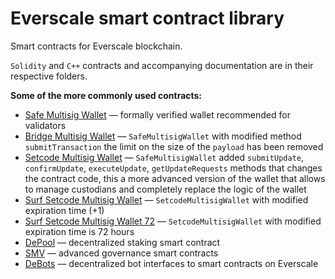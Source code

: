 # Everscale smart contract library

Smart contracts for Everscale blockchain.

`Solidity` and `C++` contracts and accompanying documentation are in their respective folders.

**Some of the more commonly used contracts:**
- [Safe Multisig Wallet](solidity/safemultisig) — formally verified wallet recommended for validators
- [Bridge Multisig Wallet](solidity/bridgemultisig) — `SafeMultisigWallet` with modified method `submitTransaction` the limit on the size of the `payload` has been removed
- [Setcode Multisig Wallet](solidity/setcodemultisig) — `SafeMultisigWallet` added `submitUpdate`, `confirmUpdate`, `executeUpdate`, `getUpdateRequests` methods that changes the contract code, this a more advanced version of the wallet that allows to manage custodians and completely replace the logic of the wallet
- [Surf Setcode Multisig Wallet](solidity/surfmultisig) — `SetcodeMultisigWallet` with modified expiration time (+1)
- [Surf Setcode Multisig Wallet 72](solidity/setcodemultisig72) — `SetcodeMultisigWallet` with modified expiration time is 72 hours
- [DePool](solidity/depool) — decentralized staking smart contract
- [SMV](governance/SMV) — advanced governance smart contracts
- [DeBots](debots) — decentralized bot interfaces to smart contracts on Everscale
